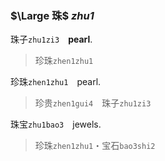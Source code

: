 ### $\Large 珠$ *zhu1*

珠子`zhu1zi3`　**pearl**.   
>珍珠`zhen1zhu1`

珍珠`zhen1zhu1`　pearl.   
>珍贵`zhen1gui4`　珠子`zhu1zi3`

珠宝`zhu1bao3`　jewels.
>珍珠`zhen1zhu1`・宝石`bao3shi2`

<!--
珠海`zhu1hai3`　Zhūhǎi (city). Pearl sea.   
>珠子`zhu1zi3`　海洋`hai3yang2`
-->
